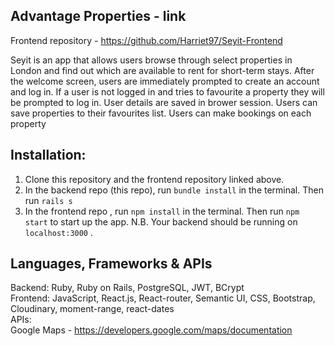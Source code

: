 ## Advantage Properties - link
Frontend repository - https://github.com/Harriet97/Seyit-Frontend

Seyit is an app that allows users browse through select properties in London and find out which are available to rent for short-term stays. After the welcome screen, users are immediately prompted to create an account and log in. If a user is not logged in and tries to favourite a property they will be prompted to log in. User details are saved in brower session. Users can save properties to their favourites list.
Users can make bookings on each property

## Installation:
  1. Clone this repository and the frontend repository linked above.
  2. In the backend repo (this repo), run `bundle install` in the terminal. Then run `rails s`
  3. In the frontend repo , run `npm install` in the terminal. Then run `npm start` to start up the app.
     N.B. Your backend should be running on `localhost:3000` .

## Languages, Frameworks & APIs
  Backend: Ruby, Ruby on Rails, PostgreSQL, JWT, BCrypt <br />
  Frontend: JavaScript, React.js, React-router, Semantic UI, CSS, Bootstrap, Cloudinary, moment-range, react-dates <br />
  APIs:  <br />Google Maps - https://developers.google.com/maps/documentation

